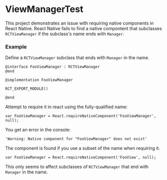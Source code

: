 # ViewManagerTest

This project demonstrates an issue with requiring native components in React Native. React Native fails to find a native compontent that subclasses `RCTViewManager` if the subclass's name ends with `Manager`. 

### Example

Define a `RCTViewManager` subclass that ends with `Manager` in the name.

```
@interface FooViewManager : RCTViewManager
@end

@implementation FooViewManager

RCT_EXPORT_MODULE()

@end

```

Attempt to require it in react using the fully-qualified name:

```
var FooViewManager = React.requireNativeComponent('FooViewManager', null);

```

You get an error in the console:

```
'Warning: Native component for "FooViewManager" does not exist'
```

The component is found if you use a subset of the name when requiring it.

```
var FooViewManager = React.requireNativeComponent('FooView', null);

```


This only seems to affect subclasses of `RCTViewManager` that end with `Manager` in the name.

